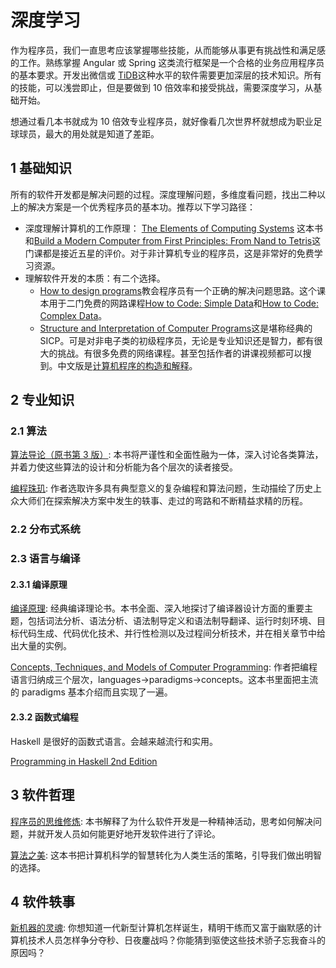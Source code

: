 # 深度学习

作为程序员，我们一直思考应该掌握哪些技能，从而能够从事更有挑战性和满足感的工作。熟练掌握 Angular 或 Spring 这类流行框架是一个合格的业务应用程序员的基本要求。开发出微信或 [TiDB](https://github.com/pingcap/tidb)这种水平的软件需要更加深层的技术知识。所有的技能，可以浅尝即止，但是要做到 10 倍效率和接受挑战，需要深度学习，从基础开始。

想通过看几本书就成为 10 倍效专业程序员，就好像看几次世界杯就想成为职业足球球员，最大的用处就是知道了差距。

## 1 基础知识

所有的软件开发都是解决问题的过程。深度理解问题，多维度看问题，找出二种以上的解决方案是一个优秀程序员的基本功。推荐以下学习路径：

- 深度理解计算机的工作原理： [The Elements of Computing Systems](https://mitpress.mit.edu/books/elements-computing-systems) 这本书和[Build a Modern Computer from First Principles: From Nand to Tetris](https://www.coursera.org/learn/build-a-computer?ranMID=40328&ranEAID=4246lDpjhco&ranSiteID=4246lDpjhco-Q_uFbGkTwov9STS4SfIsUg&siteID=4246lDpjhco-Q_uFbGkTwov9STS4SfIsUg&utm_content=10&utm_medium=partners&utm_source=linkshare&utm_campaign=4246lDpjhco)这门课都是接近五星的评价。对于非计算机专业的程序员，这是非常好的免费学习资源。
- 理解软件开发的本质：有二个选择。
  - [How to design programs](https://htdp.org/)教会程序员有一个正确的解决问题思路。这个课本用于二门免费的网路课程[How to Code: Simple Data](https://www.edx.org/course/how-code-simple-data-ubcx-htc1x)和[How to Code: Complex Data](https://www.edx.org/course/how-code-complex-data-ubcx-htc2x)。
  - [Structure and Interpretation of Computer Programs](https://mitpress.mit.edu/sites/default/files/sicp/index.html)这是堪称经典的 SICP。可是对非电子类的初级程序员，无论是专业知识还是智力，都有很大的挑战。有很多免费的网络课程。甚至包括作者的讲课视频都可以搜到。中文版是[计算机程序的构造和解释](https://book.douban.com/subject/1148282/)。

## 2 专业知识

### 2.1 算法

[算法导论（原书第 3 版）](https://book.douban.com/subject/20432061/): 本书将严谨性和全面性融为一体，深入讨论各类算法，并着力使这些算法的设计和分析能为各个层次的读者接受。

[编程珠玑](https://book.douban.com/subject/26302533/): 作者选取许多具有典型意义的复杂编程和算法问题，生动描绘了历史上众大师们在探索解决方案中发生的轶事、走过的弯路和不断精益求精的历程。

### 2.2 分布式系统

### 2.3 语言与编译

#### 2.3.1 编译原理

[编译原理](https://book.douban.com/subject/3296317/): 经典编译理论书。本书全面、深入地探讨了编译器设计方面的重要主题，包括词法分析、语法分析、语法制导定义和语法制导翻译、运行时刻环境、目标代码生成、代码优化技术、并行性检测以及过程间分析技术，并在相关章节中给出大量的实例。

[Concepts, Techniques, and Models of Computer Programming](https://book.douban.com/subject/1782316/): 作者把编程语言归纳成三个层次，languages->paradigms->concepts。这本书里面把主流的 paradigms 基本介绍而且实现了一遍。

#### 2.3.2 函数式编程

Haskell 是很好的函数式语言。会越来越流行和实用。

[Programming in Haskell 2nd Edition](https://www.amazon.com/Programming-Haskell-Graham-Hutton/dp/1316626229/)

## 3 软件哲理

[程序员的思维修炼](https://read.douban.com/ebook/1885884/?icn=profile-guess): 本书解释了为什么软件开发是一种精神活动，思考如何解决问题，并就开发人员如何能更好地开发软件进行了评论。

[算法之美](https://book.douban.com/subject/30155731/): 这本书把计算机科学的智慧转化为人类生活的策略，引导我们做出明智的选择。

## 4 软件轶事

[新机器的灵魂](https://book.douban.com/subject/6851207/): 你想知道一代新型计算机怎样诞生，精明干练而又富于幽默感的计算机技术人员怎样争分夺秒、日夜鏖战吗？你能猜到驱使这些技术骄子忘我奋斗的原因吗？
